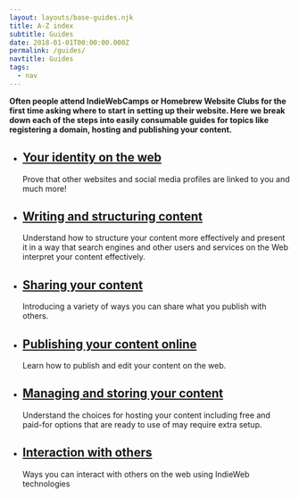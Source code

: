 ```yaml
---
layout: layouts/base-guides.njk
title: A-Z index
subtitle: Guides
date: 2018-01-01T00:00:00.000Z
permalink: /guides/
navtitle: Guides
tags:
  - nav
---
```

**Often people attend IndieWebCamps or Homebrew Website Clubs for the first time asking where to start in setting up their website. Here we break down each of the steps into easily consumable guides for topics like registering a domain, hosting and publishing your content.**

- ## [Your identity on the web](/browse/your-identity-on-the-web/)

  Prove that other websites and social media profiles are linked to you and much more!

- ## [Writing and structuring content](/browse/writing-and-structure)

  Understand how to structure your content more effectively and present it in a way that search engines and other users and services on the Web interpret your content effectively.

- ## [Sharing your content](/browse/sharing-your-content)

  Introducing a variety of ways you can share what you publish with others.

- ## [Publishing your content online](/browse/publishing-your-content)

  Learn how to publish and edit your content on the web.

- ## [Managing and storing your content](/browse/managing-your-content)

  Understand the choices for hosting your content including free and paid-for options that are ready to use of may require extra setup.

- ## [Interaction with others](/browse/interaction)

  Ways you can interact with others on the web using IndieWeb technologies